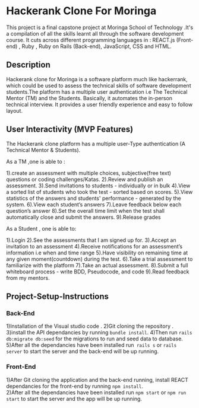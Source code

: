 # Hackerank Clone For Moringa
This project is a final capstone project at Moringa School of Technology .It's a compilation of all the skills learnt all through the software development course. It cuts across different programming languages in : REACT.js (Front-end) , Ruby , Ruby on Rails (Back-end), JavaScript, CSS and HTML.

## Description
Hackerank clone for Moringa is a software platform much like hackerrank, which could be used to assess the technical skills of software development students.The platform has a multiple user authentication i.e The Technical Mentor (TM) and the Students. Basically, it automates the in-person technical interview. It provides a user friendly experience and easy to follow layout. 

## User Interactivity (MVP Features)
The Hackerank clone platform has a multiple user-Type authentication (A Technical Mentor & Students).

As a TM ,one is able to :

1).create an assessment with multiple choices, subjective(free text) questions or coding challenges/Katas.
2).Review and publish an assessment.
3).Send invitations to students - individually or in bulk
4).View a sorted list of students who took the test - sorted based on scores.
5).View statistics of the answers and students' performance - generated by the system.
6).View each student’s answers
7).Leave feedback below each question’s answer
8).Set the overall time limit when the test shall automatically close and submit the answers.
9).Release grades

As a Student , one is able to:

1).Login 
2).See the assessments that I am signed up for.
3).Accept an invitation to an assessment
4).Receive notifications for an assessment’s information i.e when and time range
5).Have visibility on remaining time at any given moment(countdown) during the test.
6).Take a trial assessment to familiarize with the platform
7).Take an actual assessment.
8).Submit a full whiteboard process - write BDD, Pseudocode, and code
9).Read feedback from my mentors.

## Project-Setup-Instructions
### Back-End
1)Installation of the Visual studio code . 
2)Git cloning the repository .
3)install the API dependancies by running `bundle install`. 
4)Then run `rails db:migrate db:seed` for the migrations to run and seed data to database.
5)After all the dependancies have been installed run` rails s` or `rails server` to start the server and the back-end will be up running.

### Front-End
1)After Git cloning the application and the back-end running, install REACT dependancies for the front-end by running `npm install`.  
2)After all the dependancies have been installed run `npm start` or `npm run start` to start the server and the app will be up running.





